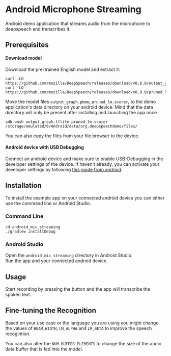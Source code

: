 # Android Microphone Streaming

Android demo application that streams audio from the microphone to deepspeech and transcribes it.

## Prerequisites

#### Download model

Download the pre-trained English model and extract it:
```
curl -LO https://github.com/mozilla/DeepSpeech/releases/download/v0.8.0/output_graph.tflite
curl -LO https://github.com/mozilla/DeepSpeech/releases/download/v0.8.0/pruned_lm.scorer
```

Move the model files `output_graph.pbmm`, `pruned_lm.scorer`, to the demo application's data directory on your android device.
Mind that the data directory will only be present after installing and launching the app once.

```
adb push output_graph.tflite pruned_lm.scorer /storage/emulated/0/Android/data/org.deepspeechdemo/files/
```

You can also copy the files from your file browser to the device.

#### Android device with USB Debugging

Connect an android device and make sure to enable USB-Debugging in the developer settings of the device. If haven't already, you can activate your developer settings by following [this guide from android](https://developer.android.com/studio/debug/dev-options#enable).

## Installation

To install the example app on your connected android device you can either use the command line or Android Studio.

### Command Line

```
cd android_mic_streaming
./gradlew installDebug
``` 

### Android Studio

Open the `android_mic_streaming` directory in Android Studio.  
Run the app and your connected android device.

## Usage

Start recording by pressing the button and the app will transcribe the spoken text.

## Fine-tuning the Recognition

Based on your use case or the language you are using you might change the values of `BEAM_WIDTH`, `LM_ALPHA` and `LM_BETA` to improve the speech recogintion. 

You can also alter the `NUM_BUFFER_ELEMENTS` to change the size of the audio data buffer that is fed into the model. 